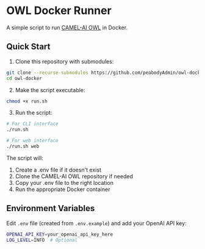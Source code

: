 # OWL Docker Runner

A simple script to run [CAMEL-AI OWL](https://github.com/CAMEL-AI-org/camelAiOwl) in Docker.

## Quick Start

1. Clone this repository with submodules:
```bash
git clone --recurse-submodules https://github.com/peabodyAdmin/owl-docker.git
cd owl-docker
```

2. Make the script executable:
```bash
chmod +x run.sh
```

3. Run the script:
```bash
# For CLI interface
./run.sh

# For web interface
./run.sh web
```

The script will:
1. Create a .env file if it doesn't exist
2. Clone the CAMEL-AI OWL repository if needed
3. Copy your .env file to the right location
4. Run the appropriate Docker container

## Environment Variables

Edit `.env` file (created from `.env.example`) and add your OpenAI API key:
```bash
OPENAI_API_KEY=your_openai_api_key_here
LOG_LEVEL=INFO  # Optional
```